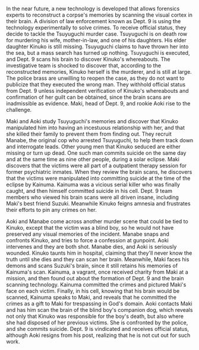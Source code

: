 <!-- The Top Secret (2016) -->

In the near future, a new technology is developed that allows forensics experts to reconstruct a corpse's memories by scanning the visual cortex in their brain. A division of law enforcement known as Dept. 9 is using the technology experimentally to solve crimes. To receive official status, they decide to tackle the Tsuyuguchi murder case. Tsuyuguchi is on death row for murdering his wife, mother-in-law, and one of his daughters. His elder daughter Kinuko is still missing. Tsuyuguchi claims to have thrown her into the sea, but a mass search has turned up nothing. Tsuyuguchi is executed, and Dept. 9 scans his brain to discover Kinuko's whereabouts. The investigative team is shocked to discover that, according to the reconstructed memories, Kinuko herself is the murderer, and is still at large. The police brass are unwilling to reopen the case, as they do not want to publicize that they executed the wrong man. They withhold official status from Dept. 9 unless independent verification of Kinuko's whereabouts and confirmation of her guilt can be obtained, since the brain scans are inadmissible as evidence. Maki, head of Dept. 9, and rookie Aoki rise to the challenge.

Maki and Aoki study Tsuyuguchi's memories and discover that Kinuko manipulated him into having an incestuous relationship with her, and that she killed their family to prevent them from finding out. They recruit Manabe, the original cop who arrested Tsuyuguchi, to help them track down and interrogate leads. Other young men that Kinuko seduced are either missing or turn up dead. One such man commits suicide on the same day and at the same time as nine other people, during a solar eclipse. Maki discovers that the victims were all part of a outpatient therapy session for former psychiatric inmates. When they review the brain scans, he discovers that the victims were manipulated into committing suicide at the time of the eclipse by Kainuma. Kainuma was a vicious serial killer who was finally caught, and then himself committed suicide in his cell. Dept. 9 team members who viewed his brain scans were all driven insane, including Maki's best friend Suzuki. Meanwhile Kinuko feigns amnesia and frustrates their efforts to pin any crimes on her.

Aoki and Manabe come across another murder scene that could be tied to Kinuko, except that the victim was a blind boy, so he would not have preserved any visual memories of the incident. Manabe snaps and confronts Kinuko, and tries to force a confession at gunpoint. Aoki intervenes and they are both shot. Manabe dies, and Aoki is seriously wounded. Kinuko taunts him in hospital, claiming that they'll never know the truth until she dies and they can scan her brain. Meanwhile, Maki faces his demons and scans Suzuki's brain, since it still retains his memories of Kainuma's scan. Kainuma, a vagrant, once received charity from Maki at a mission, and then found out about the formation of Dept. 9 and the brain scanning technology. Kainuma committed the crimes and pictured Maki's face on each victim. Finally, in his cell, knowing that his brain would be scanned, Kainuma speaks to Maki, and reveals that he committed the crimes as a gift to Maki for trespassing in God's domain. Aoki contacts Maki and has him scan the brain of the blind boy's companion dog, which reveals not only that Kinuko was responsible for the boy's death, but also where she had disposed of her previous victims. She is confronted by the police, and she commits suicide. Dept. 9 is vindicated and receives official status, although Aoki resigns from his post, realizing that he is not cut out for such work.
